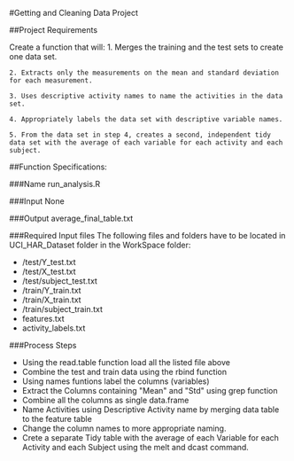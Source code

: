 #Getting and Cleaning Data Project

##Project Requirements

Create a function that will:
	1. Merges the training and the test sets to create one data set.
  
	2. Extracts only the measurements on the mean and standard deviation for each measurement. 
  
	3. Uses descriptive activity names to name the activities in the data set.
  
	4. Appropriately labels the data set with descriptive variable names. 
  
	5. From the data set in step 4, creates a second, independent tidy data set with the average of each variable for each activity and each subject.

##Function Specifications:

###Name
run_analysis.R

###Input
None

###Output
average_final_table.txt

###Required Input files 
The following files and folders have to be located in UCI_HAR_Dataset folder in the WorkSpace folder:
* /test/Y_test.txt
* /test/X_test.txt 
* /test/subject_test.txt 
* /train/Y_train.txt 
* /train/X_train.txt 
* /train/subject_train.txt 
* features.txt 
* activity_labels.txt 

###Process Steps
* Using the read.table function load all the listed file above
* Combine the test and train data using the rbind function
* Using names funtions label the columns (variables)
* Extract the Columns containing "Mean" and "Std" using grep function
* Combine all the columns as single data.frame
* Name Activities using Descriptive Activity name by merging data table to the feature table
* Change the column names to more appropriate naming.
* Crete a separate Tidy table with the average of each Variable for each Activity and each Subject using the melt and dcast command. 
  	 


